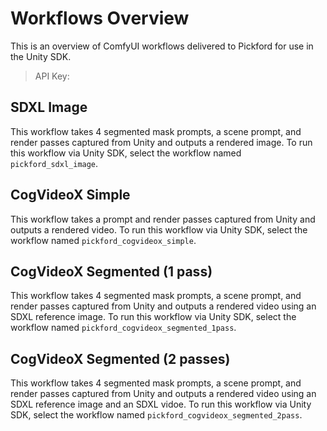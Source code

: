 # Workflows Overview

This is an overview of ComfyUI workflows delivered to Pickford for use in the Unity SDK. 

> API Key: 

## SDXL Image

This workflow takes 4 segmented mask prompts, a scene prompt, and render passes captured from Unity and outputs a rendered image. To run this workflow via Unity SDK, select the workflow named `pickford_sdxl_image`.

## CogVideoX Simple

This workflow takes a prompt and render passes captured from Unity and outputs a rendered video. To run this workflow via Unity SDK, select the workflow named `pickford_cogvideox_simple`.

## CogVideoX Segmented (1 pass)

This workflow takes 4 segmented mask prompts, a scene prompt, and render passes captured from Unity and outputs a rendered video using an SDXL reference image. To run this workflow via Unity SDK, select the workflow named `pickford_cogvideox_segmented_1pass`.

## CogVideoX Segmented (2 passes)

This workflow takes 4 segmented mask prompts, a scene prompt, and render passes captured from Unity and outputs a rendered video using an SDXL reference image and an SDXL vidoe. To run this workflow via Unity SDK, select the workflow named `pickford_cogvideox_segmented_2pass`.
